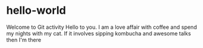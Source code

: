 # hello-world
Welcome to Git activity 
Hello to you. I am a love affair with coffee and spend my nights with my cat.
If it involves sipping kombucha and awesome talks then I'm there
